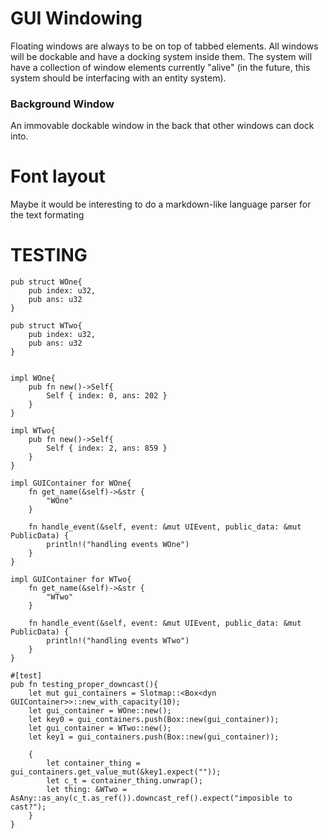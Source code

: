 # GUI Windowing

Floating windows are always to be on top of tabbed elements. All windows will be dockable and have a docking system inside them.
The system will have a collection of window elements currently "alive" (in the future, this system should be interfacing with an entity system).


### Background Window
An immovable dockable window in the back that other windows can dock into.

# Font layout
Maybe it would be interesting to do a markdown-like language parser for the text formating

# TESTING
	pub struct WOne{
		pub index: u32,
		pub ans: u32
	}

	pub struct WTwo{
		pub index: u32,
		pub ans: u32
	}


	impl WOne{
		pub fn new()->Self{
			Self { index: 0, ans: 202 }
		}
	}

	impl WTwo{
		pub fn new()->Self{
			Self { index: 2, ans: 859 }
		}
	}

	impl GUIContainer for WOne{
		fn get_name(&self)->&str {
			"WOne"
		}

		fn handle_event(&self, event: &mut UIEvent, public_data: &mut PublicData) {
			println!("handling events WOne")
		}
	}

	impl GUIContainer for WTwo{
		fn get_name(&self)->&str {
			"WTwo"
		}

		fn handle_event(&self, event: &mut UIEvent, public_data: &mut PublicData) {
			println!("handling events WTwo")
		}   
	}

	#[test]
	pub fn testing_proper_downcast(){
		let mut gui_containers = Slotmap::<Box<dyn GUIContainer>>::new_with_capacity(10);
		let gui_container = WOne::new();
		let key0 = gui_containers.push(Box::new(gui_container));
		let gui_container = WTwo::new();
		let key1 = gui_containers.push(Box::new(gui_container));

		{
			let container_thing = gui_containers.get_value_mut(&key1.expect(""));
			let c_t = container_thing.unwrap();
			let thing: &WTwo = AsAny::as_any(c_t.as_ref()).downcast_ref().expect("imposible to cast?");
		}
	}